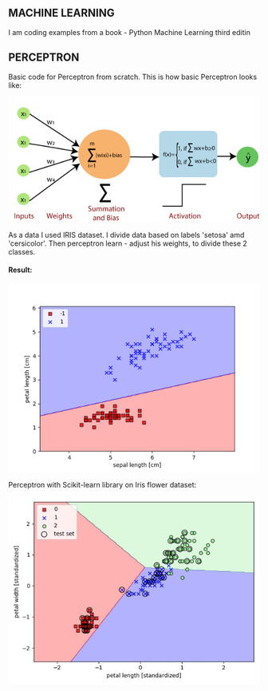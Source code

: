 ## MACHINE LEARNING
I am coding examples from a book - Python Machine Learning third editin

## PERCEPTRON
Basic code for Perceptron from scratch.
This is how basic Perceptron looks like:

![single_layer_perceptron](perceptron/single_layer_perceptron.png)

As a data I used IRIS dataset. I divide data based on labels 'setosa' amd 'cersicolor'.
Then perceptron learn - adjust his weights, to divide these 2 classes.

#### Result:

![Sepal_Petal_length](perceptron/Sepal_Petal_length.png)

Perceptron with Scikit-learn library on Iris flower dataset:

![perceptron_skicit-learn](perceptron_skicit-learn/plot.jpg) 

